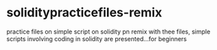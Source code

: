 # soliditypracticefiles-remix
practice files on simple script on solidity pn remix 
with thee files, simple scripts involving coding in solidity are presented...for beginners 
